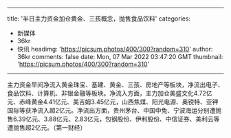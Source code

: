 
---
title: '半日主力资金加仓黄金、三孩概念，抛售食品饮料'
categories: 
 - 新媒体
 - 36kr
 - 快讯
headimg: 'https://picsum.photos/400/300?random=310'
author: 36kr
comments: false
date: Mon, 07 Mar 2022 03:47:20 GMT
thumbnail: 'https://picsum.photos/400/300?random=310'
---

<div>   
主力资金早间净流入黄金珠宝、基建、黄金、三孩、房地产等板块，净流出电子、食品饮料、计算机、非银金融等板块。净流入方面，主力加仓美盛文化4.72亿元、赤峰黄金4.41亿元、美吉姆3.45亿元，山西焦煤、阳光电源、奥锐特、亚钾国际等获净流入超2亿元。净流出方面，贵州茅台、中国中免、宁波海运分别遭抛售6.39亿元、3.88亿元、2.83亿元，包钢股份、伊利股份、中信证券、美利云等遭抛售超2亿元。（第一财经）  
</div>
            